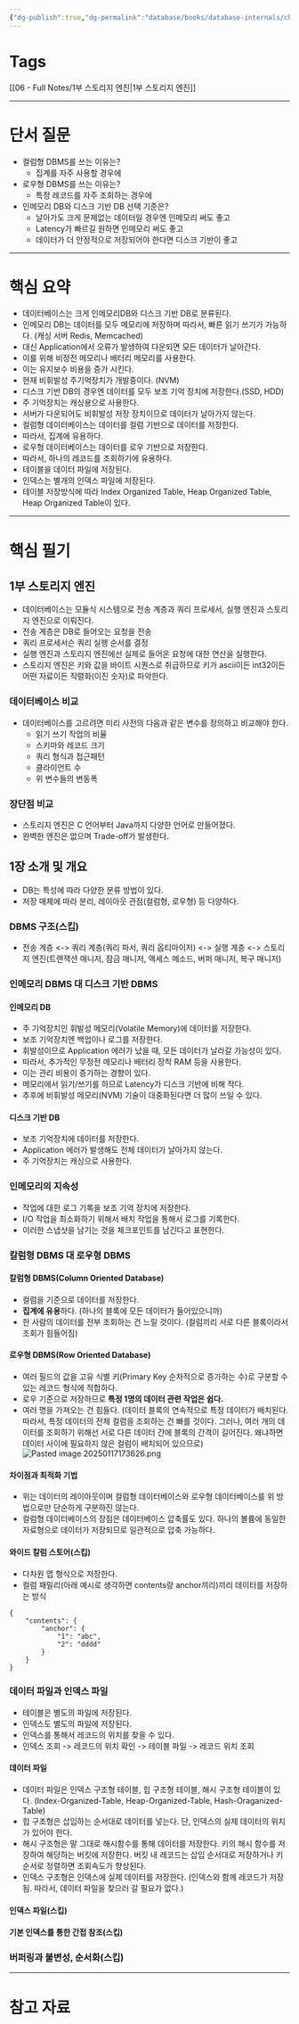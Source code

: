 ```yaml
---
{"dg-publish":true,"dg-permalink":"database/books/database-internals/chapter01","permalink":"/database/books/database-internals/chapter01/","dgPassFrontmatter":true,"noteIcon":""}
---
```


# Tags
[[06 - Full Notes/1부 스토리지 엔진\|1부 스토리지 엔진]]

---
# 단서 질문
- 컬럼형 DBMS를 쓰는 이유는?
	- 집계를 자주 사용할 경우에
- 로우형 DBMS를 쓰는 이유는?
	- 특정 레코드를 자주 조회하는 경우에
- 인메모리 DB와 디스크 기반 DB 선택 기준은?
	- 날아가도 크게 문제없는 데이터일 경우엔 인메모리 써도 좋고 
	- Latency가 빠르길 원하면 인메모리 써도 좋고
	- 데이터가 더 안정적으로 저장되어야 한다면 디스크 기반이 좋고
---
# 핵심 요약
- 데이터베이스는 크게 인메모리DB와 디스크 기반 DB로 분류된다.
- 인메모리 DB는 데이터를 모두 메모리에 저장하며 따라서, 빠른 읽기 쓰기가 가능하다. (캐싱 서버 Redis, Memcached)
- 대신 Application에서 오류가 발생하여 다운되면 모든 데이터가 날아간다.
- 이를 위해 비정전 메모리나 배터리 메모리를 사용한다.
- 이는 유지보수 비용을 증가 시킨다.
- 현재 비휘발성 주기억장치가 개발중이다. (NVM)
- 디스크 기반 DB의 경우엔 데이터를 모두 보조 기억 장치에 저장한다.(SSD, HDD)
- 주 기억장치는 캐싱용으로 사용한다.
- 서버가 다운되어도 비휘발성 저장 장치이므로 데이터가 날아가지 않는다.
- 컬럼형 데이터베이스는 데이터를 컬럼 기반으로 데이터를 저장한다.
- 따라서, 집계에 유용하다.
- 로우형 데이터베이스는 데이터를 로우 기반으로 저장한다.
- 따라서, 하나의 레코드를 조회하기에 유용하다.
- 테이블을 데이터 파일에 저장된다.
- 인덱스는 별개의 인덱스 파일에 저장된다.
- 테이블 저장방식에 따라 Index Organized Table, Heap Organized Table, Heap Organized Table이 있다.
---
# 핵심 필기
## 1부 스토리지 엔진
- 데이터베이스는 모듈식 시스템으로 전송 계층과 쿼리 프로세서, 실행 엔진과 스토리지 엔진으로 이뤄진다.
- 전송 계층은 DB로 들어오는 요청을 전송
- 쿼리 프로세서슨 쿼리 실행 순서를 결정
- 실행 엔진과 스토리지 엔진에선 실제로 들어온 요청에 대한 연산을 실행한다.
- 스토리지 엔진은 키와 값을 바이트 시퀀스로 취급하므로 키가 ascii이든 int32이든 어떤 자료이든 직렬화(이진 숫자)로 파악한다.
### 데이터베이스 비교
- 데이터베이스를 고르려면 미리 사전의 다음과 같은 변수를 정의하고 비교해야 한다.
	- 읽기 쓰기 작업의 비율
	- 스키마와 레코드 크기
	- 쿼리 형식과 접근패턴
	- 클라이언트 수
	- 위 변수들의 변동폭
### 장단점 비교
- 스토리지 엔진은 C 언어부터 Java까지 다양한 언어로 만들어졌다.
- 완벽한 엔진은 없으며 Trade-off가 발생한다.
## 1장 소개 및 개요
- DB는 특성에 따라 다양한 분류 방법이 있다.
- 저장 매체에 따라 분리, 레이아웃 관점(컬럼형, 로우형) 등 다양하다.
### DBMS 구조(스킵)
- 전송 계층 <-> 쿼리 계층(쿼리 파서, 쿼리 옵티마이저) <-> 실행 계층 <-> 스토리지 엔진(트랜잭션 매니저, 잠금 매니저, 액세스 메소드, 버퍼 매니저, 복구 매니저)
### 인메모리 DBMS 대 디스크 기반 DBMS
#### 인메모리 DB
- 주 기억장치인 휘발성 메모리(Volatile Memory)에 데이터를 저장한다.
- 보조 기억장치엔 백업이나 로그를 저장한다.
- 휘발성이므로 Application 에러가 났을 때, 모든 데이터가 날라갈 가능성이 있다.
- 따라서, 추가적인 무정전 메모리나 배터리 장착 RAM 등을 사용한다.
- 이는 관리 비용이 증가하는 경향이 있다.
- 메모리에서 읽기/쓰기를 하므로 Latency가 디스크 기반에 비해 작다.
- 추후에 비휘발성 메모리(NVM) 기술이 대중화된다면 더 많이 쓰일 수 있다.
#### 디스크 기반 DB
- 보조 기억장치에 데이터를 저장한다.
- Application 에러가 발생해도 전체 데이터가 날아가지 않는다.
- 주 기억장치는 캐싱으로 사용한다.
### 인메모리의 지속성
- 작업에 대한 로그 기록을 보조 기억 장치에 저장한다.
- I/O 작업을 최소화하기 위해서 배치 작업을 통해서 로그를 기록한다.
- 이러한 스냅샷을 남기는 것을 체크포인트를 남긴다고 표현한다.
### 칼럼형 DBMS 대 로우형 DBMS
#### 칼럼형 DBMS(Column Oriented Database)
- 컬럼을 기준으로 데이터를 저장한다.
- **집계에 유용**하다. (하나의 블록에 모든 데이터가 들어있으니까)
- 한 사람의 데이터를 전부 조회하는 건 느릴 것이다. (컬럼끼리 서로 다른 블록이라서 조회가 힘들어짐)
#### 로우형 DBMS(Row Oriented Database)
- 여러 필드의 값을 고유 식별 키(Primary Key 순차적으로 증가하는 수)로 구분할 수 있는 레코드 형식에 적합하다.
- 로우 기준으로 저장하므로 **특정 1명의 데이터 관련 작업은 쉽다.** 
- 여러 명을 가져오는 건 힘들다. (데이터 블록의 연속적으로 특정 데이터가 배치된다. 따라서, 특정 데이터의 전체 컬럼을 조회하는 건 빠를 것이다. 그러나, 여러 개의 데이터를 조회하기 위해선 서로 다른 데이터 간에 블록의 간격이 길어진다. 왜냐하면 데이터 사이에 필요하지 않은 컬럼이 배치되어 있으므로)
![Pasted image 20250117173626.png](/img/user/image/Pasted%20image%2020250117173626.png)
#### 차이점과 최적화 기법
- 위는 데이터의 레이아웃이며 컬럼형 데이터베이스와 로우형 데이터베이스를 위 방법으로만 단순하게 구분하진 않는다.
- 컬럼형 데이터베이스의 장점은 데이터베이스 압축률도 있다. 하나의 볼륨에 동일한 자료형으로 데이터가 저장되므로 일관적으로 압축 가능하다.
#### 와이드 칼럼 스토어(스킵)
- 다차원 맵 형식으로 저장한다.
- 컬럼 패밀리(아래 예시로 생각하면 contents랑 anchor끼리)끼리 데이터를 저장하는 방식
```
{
	"contents": {
		"anchor": {
			"1": "abc",
			"2": "dddd"
		}
	}
}
```
### 데이터 파일과 인덱스 파일
- 테이블은 별도의 파일에 저장된다.
- 인덱스도 별도의 파일에 저장된다.
- 인덱스를 통해서 레코드의 위치를 찾을 수 있다.
- 인덱스 조회 -> 레코드의 위치 확인 -> 테이블 파일 -> 레코드 위치 조회
#### 데이터 파일
- 데이터 파일은 인덱스 구조형 테이블, 힙 구조형 테이블, 해시 구조형 테이블이 있다. (Index-Organized-Table, Heap-Organized-Table, Hash-Oraganized-Table)
- 힙 구조형은 삽입하는 순서대로 데이터를 넣는다. 단, 인덱스의 실제 데이터의 위치가 있어야 한다.
- 해시 구조형은 말 그대로 해시함수를 통해 데이터를 저장한다. 키의 해시 함수를 저장하여 해당하는 버킷에 저장한다. 버킷 내 레코드는 삽입 순서대로 저장하거나 키 순서로 정렬하면 조회속도가 향상된다.
- 인덱스 구조형은 인덱스에 실제 데이터를 저장한다. (인덱스와 함께 레코드가 저장됨. 따라서, 데이터 파일을 찾으러 갈 필요가 없다.)
#### 인덱스 파일(스킵)
#### 기본 인덱스를 통한 간접 참조(스킵)
### 버퍼링과 불변성, 순서화(스킵)
---
# 참고 자료





